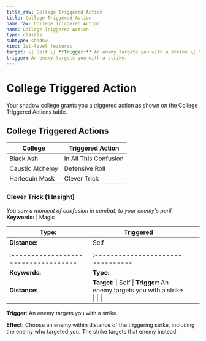 ```yaml
---
title_raw: College Triggered Action
title: College Triggered Action
name_raw: College Triggered Action
name: College Triggered Action
type: classes
subtype: shadow
kind: 1st-level features
target: \| Self \| **Trigger:** An enemy targets you with a strike \| \| \|
trigger: An enemy targets you with a strike.
---
```


# College Triggered Action

Your shadow college grants you a triggered action as shown on the College Triggered Actions table.

## College Triggered Actions

| College         | Triggered Action      |
| --------------- | --------------------- |
| Black Ash       | In All This Confusion |
| Caustic Alchemy | Defensive Roll        |
| Harlequin Mask  | Clever Trick          |

### Clever Trick (1 Insight)

*You sow a moment of confusion in combat, to your enemy's peril.* **Keywords:** | Magic

| **Type:**                            | Triggered                                                                       |     |     |
| ------------------------------------ | ------------------------------------------------------------------------------- | --- | --- |
| **Distance:**                        | Self                                                                            |     |     |
|                                      |                                                                                 |     |     |
| :----------------------------------- | :--------------------------------                                               |     |     |
| **Keywords:**                        | **Type:**                                                                       |     |     |
| **Distance:**                        | **Target:** \| Self \| **Trigger:** An enemy targets you with a strike \| \| \| |     |     |

**Trigger:** An enemy targets you with a strike.

**Effect:** Choose an enemy within distance of the triggering strike, including the enemy who targeted you. The strike targets that enemy instead.
